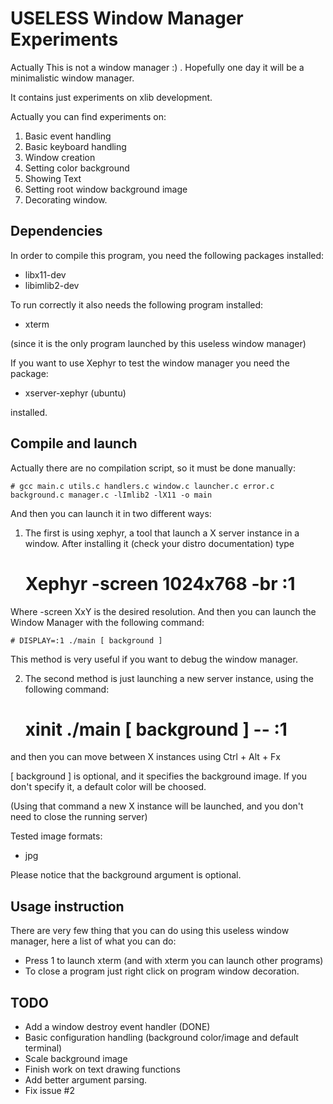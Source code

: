 USELESS Window Manager Experiments
==================================

Actually This is not a window manager :) . Hopefully one day it will be a minimalistic window manager.

It contains just experiments on xlib development. 

Actually you can find experiments on:

1. Basic event handling
2. Basic keyboard handling
3. Window creation
4. Setting color background
5. Showing Text
6. Setting root window background image
7. Decorating window.

Dependencies
------------
In order to compile this program, you need the following packages installed:

* libx11-dev
* libimlib2-dev

To run correctly it also needs the following program installed:

* xterm

(since it is the only program launched by this useless window manager)

If you want to use Xephyr to test the window manager you need the package: 

* xserver-xephyr (ubuntu) 

installed.

Compile and launch
------------------

Actually there are no compilation script, so it must be done manually:

	# gcc main.c utils.c handlers.c window.c launcher.c error.c background.c manager.c -lImlib2 -lX11 -o main
	

And then you can launch it in two different ways: 

1) The first is using xephyr,  a tool that launch a X server instance in a window. After installing it (check your distro documentation) type

	# Xephyr -screen 1024x768 -br :1
	
Where -screen XxY is the desired resolution. And then you can launch the Window Manager with the following command:

	# DISPLAY=:1 ./main [ background ]
	
This method is very useful if you want to debug the window manager.

2) The second method is just launching a new server instance, using the following command:

	# xinit ./main [ background ] -- :1
	
and then you can move between X instances using Ctrl + Alt + Fx

[ background ] is optional, and it specifies the background image. If you don't specify it, a default color will be choosed.

(Using that command a new X instance will be launched, and you don't need to close the running server)

Tested image formats:

* jpg 

Please notice that the background argument is optional. 

Usage instruction
-----------------
There are very few thing that you can do using this useless window manager, here a list of what you can do:

* Press 1 to launch xterm (and with xterm you can launch other programs)
* To close a program just right click on program window decoration.

TODO
----

* Add a window destroy event handler (DONE)
* Basic configuration handling (background color/image and default terminal)
* Scale background image
* Finish work on text drawing functions
* Add better argument parsing.
* Fix issue #2


